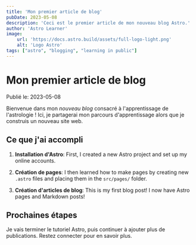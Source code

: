 ```yaml
---
title: 'Mon premier article de blog'
pubDate: 2023-05-08
description: 'Ceci est le premier article de mon nouveau blog Astro.'
author: 'Astro Learner'
image:
    url: 'https://docs.astro.build/assets/full-logo-light.png' 
    alt: 'Logo Astro'
tags: ["astro", "blogging", "learning in public"]
---
```

# Mon premier article de blog

Publié le: 2023-05-08

Bienvenue dans mon _nouveau blog_  consacré à l'apprentissage de l'astrologie ! Ici, je partagerai mon parcours d'apprentissage alors que je construis un nouveau site web.

## Ce que j'ai accompli

1. **Installation d'Astro**: First, I created a new Astro project and set up my online accounts.

2. **Création de pages**: I then learned how to make pages by creating new `.astro` files and placing them in the `src/pages/` folder.

3. **Création d'articles de blog**: This is my first blog post! I now have Astro pages and Markdown posts!

## Prochaines étapes

Je vais terminer le tutoriel Astro, puis continuer à ajouter plus de publications. Restez connecter pour en savoir plus.
